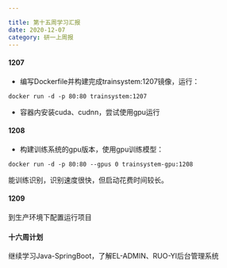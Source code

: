 ```yaml
---

title: 第十五周学习汇报
date: 2020-12-07
category: 研一上周报
---
```


#### 1207

<!-- more-->

* 编写Dockerfile并构建完成trainsystem:1207镜像，运行：

```shell
docker run -d -p 80:80 trainsystem:1207
```

* 容器内安装cuda、cudnn，尝试使用gpu运行

#### 1208

* 构建训练系统的gpu版本，使用gpu训练模型：

```shell
docker run -d -p 80:80 --gpus 0 trainsystem-gpu:1208
```


能训练识别，识别速度很快，但启动花费时间较长。 

#### 1209

到生产环境下配置运行项目

#### 十六周计划
继续学习Java-SpringBoot，了解EL-ADMIN、RUO-YI后台管理系统

